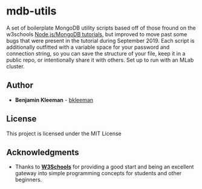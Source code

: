 # mdb-utils

A set of boilerplate MongoDB utility scripts based off of those fround on the w3schools [Node.js/MongoDB tutorials](https://www.w3schools.com/nodejs/nodejs_mongodb.asp), but improved to move past some bugs that were present in the tutorial during September 2019. Each script is additionally outfitted with a variable space for your password and connection string, so you can save the structure of your file, keep it in a public repo, or intentionally share it with others. Set up to run with an MLab cluster. 

## Author

* **Benjamin Kleeman** - [bkleeman](https://bkleeman.github.io)

## License

This project is licensed under the MIT License

## Acknowledgments

* Thanks to [**W3Schools**](https://www.w3schools.com/default.asp) for providing a good start and being an excellent gateway into simple programming concepts for students and other beginners.